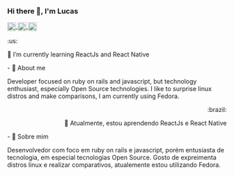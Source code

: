 ### Hi there 👋, I'm Lucas



<a href="https://github.com/brandaoplaster" target="blank">
 <img align="center" src="https://cdn.jsdelivr.net/npm/simple-icons@3.0.1/icons/linkedin.svg" alt="brandaoplaster" height="20" width="20" />
</a>

<a href="https://www.linkedin.com/in/lucas-plaster-204571143/" target="blank">
 <img align="center" src="https://cdn.jsdelivr.net/npm/simple-icons@3.0.1/icons/github.svg" alt="brandaoplaster" height="20" width="20" />
</a>

<a href="https://sourcerer.io/brandaoplaster" target="blank">
 <img align="center" src="https://cdn.jsdelivr.net/npm/simple-icons@3.0.1/icons/opensourceinitiative.svg" alt="brandaoplaster" height="20" width="20" />
</a>

<p align="left">
 :us:
</p>
<p align="left">
  🌱 I’m currently learning ReactJs and React Native 
</p>
<p align="left">
 - 💬 About me
 
 Developer focused on ruby on rails and javascript, but technology enthusiast, especially Open Source technologies.
 I like to surprise linux distros and make comparisons, I am currently using Fedora.
</p>

<p align="right">
 :brazil:
</p>
<p align="right">
  🌱 Atualmente, estou aprendendo ReactJs e React Native 
</p>
<p align="left">
 - 💬 Sobre mim 
 
Desenvolvedor com foco em ruby on rails e javascript, porém entusiasta de tecnologia, em especial tecnologias Open Source.
Gosto de expreimenta distros linux e realizar comparativos, atualemente estou utilizando Fedora.
</p>

<!--
**brandaoplaster/brandaoplaster** is a ✨ _special_ ✨ repository because its `README.md` (this file) appears on your GitHub profile.
<p align="center"> 
 <img src="https://github-readme-stats.vercel.app/api?username=brandaoplaster&show_icons=true" alt="brandaoplaster" /> 
</p>
<p align="left">
 <img src="https://komarev.com/ghpvc/?username=brandaoplaster" alt="brandaoplaster" /> 
</p>

Here are some ideas to get you started:

- 🔭 I’m currently working on ...
- 👯 I’m looking to collaborate on ...
- 🤔 I’m looking for help with ...
- 💬 Ask me about ...
- 📫 How to reach me: ...
- 😄 Pronouns: ...
- ⚡ Fun fact: ...
-->



